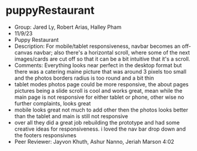 # puppyRestaurant

- Group: Jared Ly, Robert Arias, Halley Pham
- 11/9/23
- Puppy Restaurant
- Description: For mobile/tablet responsiveness, navbar becomes an off-canvas navbar; also there's a horizontal scroll, where some of the next images/cards are cut off so that it can be a bit intuitive that it's a scroll. 
- Comments: Everything looks near perfect in the desktop format but there was a catering maine picture that was around 3 pixels too small and the photos borders radius is too round and a bit thin
- tablet modes photos page could be more responsive, the about pages pictures being a slide scroll is cool and works great, mean while the main page is not responsive for either tablet or phone, other wise no further complaints, looks great
- mobile looks great not much to add other then the photos looks better than the tablet and main is still not responsive
- over all they did a great job rebuilding the prototype and had some creative ideas for responsiveness. i loved the nav bar drop down and the footers responsivnes
- Peer Reviewer: Jayvon Khuth, Ashur Nanno, Jeriah Marson 4:02
